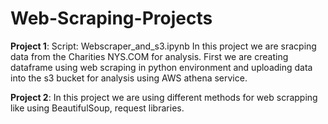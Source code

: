 # Web-Scraping-Projects

**Project 1**: 
Script: Webscraper_and_s3.ipynb
In this project we are sracping data from the Charities NYS.COM for analysis. First we are creating dataframe using web scraping in python environment and uploading data into the s3 bucket for analysis using AWS athena service.

**Project 2**: In this project we are using different methods for web scrapping like using BeautifulSoup, request libraries. 

